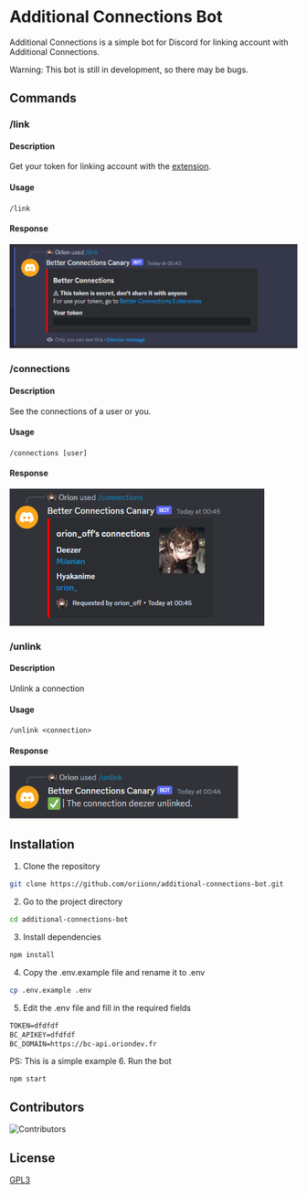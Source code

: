 # Additional Connections Bot
Additional Connections is a simple bot for Discord for linking account with Additional Connections.

Warning: This bot is still in development, so there may be bugs.

## Commands
### /link
#### Description
Get your token for linking account with the [extension](https://github.com/oriionn/additional-connections-extensions).
#### Usage
`/link`
#### Response
![link](docs/link.png)
### /connections
#### Description
See the connections of a user or you.
#### Usage
`/connections [user]`
#### Response
![connections](docs/connections.png)
### /unlink
#### Description
Unlink a connection
#### Usage
`/unlink <connection>`
#### Response
![unlink](docs/unlink.png)

## Installation
1. Clone the repository 
```bash
git clone https://github.com/oriionn/additional-connections-bot.git
```
2. Go to the project directory
```bash
cd additional-connections-bot
```
3. Install dependencies
```bash
npm install
```
4. Copy the .env.example file and rename it to .env
```bash
cp .env.example .env
```
5. Edit the .env file and fill in the required fields
```dotenv
TOKEN=dfdfdf
BC_APIKEY=dfdfdf
BC_DOMAIN=https://bc-api.oriondev.fr
```
PS: This is a simple example
6. Run the bot
```bash
npm start
```

## Contributors
![Contributors](https://contrib.rocks/image?repo=oriionn/additional-connections-bot)

## License
[GPL3](https://github.com/oriionn/additional-connections-bot/blob/main/LICENSE)